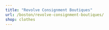```yaml
---
title: "Revolve Consignment Boutiques"
url: /boston/revolve-consignment-boutiques/
shop: clothes
---
```

